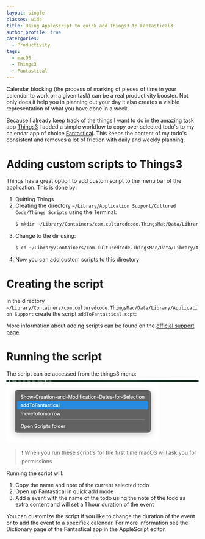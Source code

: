 ```yaml
---
layout: single
classes: wide
title: Using AppleScript to quick add Things3 to Fantastical3
author_profile: true
catergories:
  - Productivity 
tags:
  - macOS
  - Things3
  - Fantastical
---
```

Calendar blocking (the process of marking of pieces of time in your calendar to work on a given task) can be a real productivity booster. Not only does it help you in planning out your day it also creates a visible representation of what you have done in a week.

Because I already keep track of the things I want to do in the amazing task app [Things3](https://culturedcode.com/things/) I added a simple workflow to copy over selected todo's to my calendar app of choice [Fantastical](https://flexibits.com/fantastical). This keeps the content of my todo's consistent and removes a lot of friction with daily and weekly planning.

# Adding custom scripts to Things3
Things has a great option to add custom script to the menu bar of the application. This is done by:
1. Quitting Things
2. Creating the directory `~/Library/Application Support/Cultured Code/Things Scripts` using the Terminal:
    ```bash
    $ mkdir ~/Library/Containers/com.culturedcode.ThingsMac/Data/Library/Application\ Support/Cultured\ Code/Things\ Scripts
    ```
4. Change to the dir using:
    ```bash
    $ cd ~/Library/Containers/com.culturedcode.ThingsMac/Data/Library/Application\ Support/Cultured\ Code/Things\ Scripts  
    ```
3. Now you can add custom scripts to this directory

# Creating the script
In the directory `~/Library/Containers/com.culturedcode.ThingsMac/Data/Library/Application Support` create the script `addToFantastical.scpt`:
<script src="https://gist.github.com/KingOfSpades/ecd859929accf55ace562657551ae69a.js"></script>

More information about adding scripts can be found on the [official support page](https://culturedcode.com/things/support/articles/2803572/)

# Running the script
The script can be accessed from the things3 menu: \
![Menu Bar item](../assets/images/20210401000951.png) \
![Menu Bat item - context](../assets/images/20210401001002.png)

> ❗ When you run these script's for the first time macOS will ask you for permissions

Running the script will:
1. Copy the name and note of the current selected todo
2. Open up Fantastical in quick add mode
3. Add a event with the name of the todo using the note of the todo as extra content and will set a 1 hour duration of the event

You can customize the script if you like to change the duration of the event or to add the event to a specifiek calendar. For more information see the Dictionary page of the Fantastical app in the AppleScript editor.